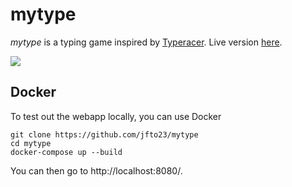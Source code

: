 # mytype

_mytype_ is a typing game inspired by [Typeracer](https://typeracer.com). Live
version [here](https://serene-dawn-01436.herokuapp.com/).

![](https://github.com/jfto23/mytype/blob/master/mytype_pic.png)

## Docker

To test out the webapp locally, you can use Docker

```
git clone https://github.com/jfto23/mytype
cd mytype
docker-compose up --build
```

You can then go to http://localhost:8080/.
